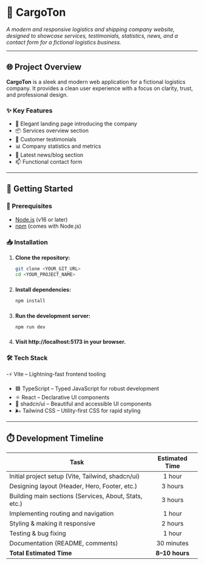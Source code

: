# 🚚 CargoTon

*A modern and responsive logistics and shipping company website, designed to showcase services, testimonials, statistics, news, and a contact form for a fictional logistics business.*

---

## 🌐 Project Overview

**CargoTon** is a sleek and modern web application for a fictional logistics company. It provides a clean user experience with a focus on clarity, trust, and professional design.

### ✨ Key Features

- 🏢 Elegant landing page introducing the company  
- 📦 Services overview section  
- 💬 Customer testimonials  
- 📊 Company statistics and metrics  
- 📰 Latest news/blog section  
- 📫 Functional contact form  

---

## 🚀 Getting Started

### 🔧 Prerequisites

- [Node.js](https://nodejs.org/) (v16 or later)  
- [npm](https://www.npmjs.com/) (comes with Node.js)

### 📥 Installation

1. **Clone the repository:**
   ```bash
   git clone <YOUR_GIT_URL>
   cd <YOUR_PROJECT_NAME>
###
2. **Install dependencies:**
   ```bash
   npm install
###
3. **Run the development server:**
   ```bash
   npm run dev

###
4. **Visit http://localhost:5173 in your browser.**

### 🛠️ Tech Stack
-⚡ Vite – Lightning-fast frontend tooling
- 🟦 TypeScript – Typed JavaScript for robust development
- ⚛️ React – Declarative UI components
- 🎨 shadcn/ui – Beautiful and accessible UI components
- 🌬️ Tailwind CSS – Utility-first CSS for rapid styling

---

## ⏱️ Development Timeline

| Task                                               | Estimated Time |
|----------------------------------------------------|:--------------:|
| Initial project setup (Vite, Tailwind, shadcn/ui)  | 1 hour         |
| Designing layout (Header, Hero, Footer, etc.)      | 3 hours        |
| Building main sections (Services, About, Stats, etc.) | 3 hours     |
| Implementing routing and navigation                | 1 hour         |
| Styling & making it responsive                     | 2 hours        |
| Testing & bug fixing                               | 1 hour         |
| Documentation (README, comments)                   | 30 minutes     |
| **Total Estimated Time**                           | **8–10 hours** |
